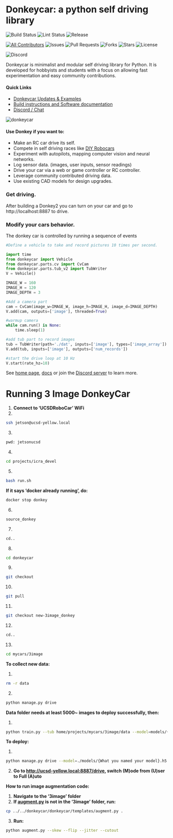 # Donkeycar: a python self driving library


![Build Status](https://github.com/autorope/donkeycar/actions/workflows/python-package-conda.yml/badge.svg?branch=main)
![Lint Status](https://github.com/autorope/donkeycar/actions/workflows/superlinter.yml/badge.svg?branch=main)
![Release](https://img.shields.io/github/v/release/autorope/donkeycar)


[![All Contributors](https://img.shields.io/github/contributors/autorope/donkeycar)](#contributors-)
![Issues](https://img.shields.io/github/issues/autorope/donkeycar)
![Pull Requests](https://img.shields.io/github/issues-pr/autorope/donkeycar?)
![Forks](https://img.shields.io/github/forks/autorope/donkeycar)
![Stars](https://img.shields.io/github/stars/autorope/donkeycar)
![License](https://img.shields.io/github/license/autorope/donkeycar)

![Discord](https://img.shields.io/discord/662098530411741184.svg?logo=discord&colorB=7289DA)

Donkeycar is minimalist and modular self driving library for Python. It is
developed for hobbyists and students with a focus on allowing fast experimentation and easy
community contributions.

#### Quick Links
* [Donkeycar Updates & Examples](http://donkeycar.com)
* [Build instructions and Software documentation](http://docs.donkeycar.com)
* [Discord / Chat](https://discord.gg/PN6kFeA)

![donkeycar](https://github.com/autorope/donkeydocs/blob/master/docs/assets/build_hardware/donkey2.png)

#### Use Donkey if you want to:
* Make an RC car drive its self.
* Compete in self driving races like [DIY Robocars](http://diyrobocars.com)
* Experiment with autopilots, mapping computer vision and neural networks.
* Log sensor data. (images, user inputs, sensor readings)
* Drive your car via a web or game controller or RC controller.
* Leverage community contributed driving data.
* Use existing CAD models for design upgrades.

### Get driving.
After building a Donkey2 you can turn on your car and go to http://localhost:8887 to drive.

### Modify your cars behavior.
The donkey car is controlled by running a sequence of events

```python
#Define a vehicle to take and record pictures 10 times per second.

import time
from donkeycar import Vehicle
from donkeycar.parts.cv import CvCam
from donkeycar.parts.tub_v2 import TubWriter
V = Vehicle()

IMAGE_W = 160
IMAGE_H = 120
IMAGE_DEPTH = 3

#Add a camera part
cam = CvCam(image_w=IMAGE_W, image_h=IMAGE_H, image_d=IMAGE_DEPTH)
V.add(cam, outputs=['image'], threaded=True)

#warmup camera
while cam.run() is None:
    time.sleep(1)

#add tub part to record images
tub = TubWriter(path='./dat', inputs=['image'], types=['image_array'])
V.add(tub, inputs=['image'], outputs=['num_records'])

#start the drive loop at 10 Hz
V.start(rate_hz=10)
```

See [home page](http://donkeycar.com), [docs](http://docs.donkeycar.com)
or join the [Discord server](http://www.donkeycar.com/community.html) to learn more.

# Running 3 Image DonkeyCar

1. **Connect to ‘UCSDRoboCar’ WiFi**
2. 

```bash
ssh jetson@ucsd-yellow.local
```

3. 

```bash
pwd: jetsonucsd
```

4. 

```bash
cd projects/icra_devel
```

5. 

```bash
bash run.sh
```

**If it says ‘docker already running’, do:**

```bash
docker stop donkey
```

6. 

```bash
source_donkey
```

7. 

```bash
cd..
```

8.

```bash
cd donkeycar
```

9.

```bash
git checkout
```

10.

```bash
git pull
```

11.

```bash
git checkout new-3image_donkey
```

12.

```bash
cd..
```

13.

```bash
cd mycars/3image
```

**To collect new data:**

1.

```bash
rm -r data
```

2.

```bash
python manage.py drive
```

**Data folder needs at least 5000~ images to deploy successfully, then:**

1.

```bash
python train.py --tub home/projects/mycars/3image/data --model=models/{Insert whatever you want to name your model}.h5
```

**To deploy:**

1.

```bash
python manage.py drive --model=./models/{What you named your model}.h5
```

2. **Go to http://ucsd-yellow.local:8887/drive, switch (M)ode from (U)ser to Full (A)uto**

**How to run image augmentation code:**

1. **Navigate to the ‘3image’ folder**
2. **If [augment.py](http://augment.py) is not in the ‘3image’ folder, run:**

```bash
cp ../../donkeycar/donkeycar/templates/augment.py .
```

3. **Run:**

```bash
python augment.py --skew --flip --jitter --cutout
```
